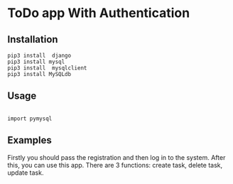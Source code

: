 # ToDo app With Authentication




<h2>Installation</h2>

```
pip3 install  django
pip3 install mysql
pip3 install  mysqlclient
pip3 install MySQLdb

```

<h2>Usage </h2>

```

import pymysql
```

<h2>Examples</h2>
Firstly you should pass the registration and then log in to the system. After this, you can use this app. There are 3 functions: create task, delete task, update task.
